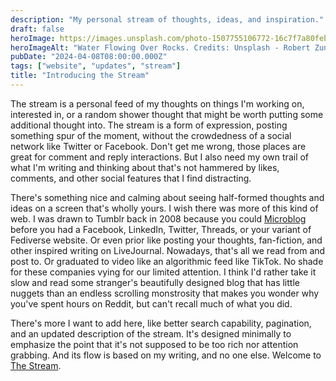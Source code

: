 ```yaml
---
description: "My personal stream of thoughts, ideas, and inspiration."
draft: false
heroImage: https://images.unsplash.com/photo-1507755106772-16c7f7a80feb?q=80&w=2437&auto=format&fit=crop&ixlib=rb-4.0.3&ixid=M3wxMjA3fDB8MHxwaG90by1wYWdlfHx8fGVufDB8fHx8fA%3D%3D
heroImageAlt: "Water Flowing Over Rocks. Credits: Unsplash - Robert Zunikoff"
pubDate: "2024-04-08T08:00:00.000Z"
tags: ["website", "updates", "stream"]
title: "Introducing the Stream"
---
```


The stream is a personal feed of my thoughts on things I'm working on, interested in, or a random shower thought that might be worth putting some additional thought into. The stream is a form of expression, posting something spur of the moment, without the crowdedness of a social network like Twitter or Facebook. Don't get me wrong, those places are great for comment and reply interactions. But I also need my own trail of what I'm writing and thinking about that's not hammered by likes, comments, and other social features that I find distracting.

There's something nice and calming about seeing half-formed thoughts and ideas on a screen that's wholly yours. I wish there was more of this kind of web. I was drawn to Tumblr back in 2008 because you could [Microblog](https://en.wikipedia.org/wiki/Microblogging) before you had a Facebook, LinkedIn, Twitter, Threads, or your variant of Fediverse website. Or even prior like posting your thoughts, fan-fiction, and other inspired writing on LiveJournal. Nowadays, that's all we read from and post to. Or graduated to video like an algorithmic feed like TikTok. No shade for these companies vying for our limited attention. I think I'd rather take it slow and read some stranger's beautifully designed blog that has little nuggets than an endless scrolling monstrosity that makes you wonder why you've spent hours on Reddit, but can't recall much of what you did.

There's more I want to add here, like better search capability, pagination, and an updated description of the stream. It's designed minimally to emphasize the point that it's not supposed to be too rich nor attention grabbing. And its flow is based on my writing, and no one else. Welcome to [The Stream](/curation/stream).
